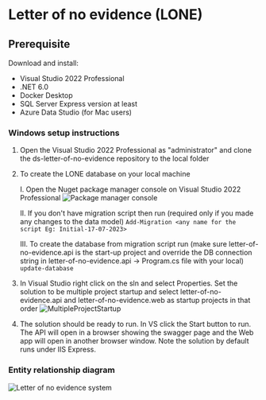 # Letter of no evidence (LONE)

## Prerequisite

Download and install:

- Visual Studio 2022 Professional
- .NET 6.0
- Docker Desktop
- SQL Server Express version at least
- Azure Data Studio (for Mac users)


### Windows setup instructions
1. Open the Visual Studio 2022 Professional as "administrator" and clone the ds-letter-of-no-evidence repository to the local folder

2. To create the LONE database on your local machine

	I.   Open the Nuget package manager console on Visual Studio 2022 Professional
		 ![Package manager console](https://github.com/nationalarchives/ds-letter-of-no-evidence/assets/40386980/deafb43c-9b61-4856-97f6-5ebd46447e25)
	
	II.  If you don't have migration script then run (required only if you made any changes to the data model)
		  `Add-Migration <any name for the script Eg: Initial-17-07-2023>` 
	
	III. To create the database from migration script run (make sure letter-of-no-evidence.api is the start-up project and override the DB connection string in letter-of-no-evidence.api -> Program.cs file with your local)
		  `update-database`
	
3. In Visual Studio right click on the sln and select Properties. Set the solution to be multiple project startup and select letter-of-no-evidence.api and letter-of-no-evidence.web as startup projects in that order
![MultipleProjectStartup](https://github.com/nationalarchives/ds-letter-of-no-evidence/assets/40386980/a005d193-118a-4bfa-b72c-28630075996b)

4. The solution should be ready to run. In VS click the Start button to run. The API will open in a browser showing the swagger page and the Web app will open in another browser window. Note the solution by default runs under IIS Express.


### Entity relationship diagram

![Letter of no evidence system](https://github.com/nationalarchives/ds-letter-of-no-evidence/assets/40386980/b7c929d8-94d6-45fa-baac-d838f30cdd7c)